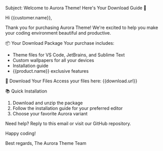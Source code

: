 Subject: Welcome to Aurora Theme! Here's Your Download Guide 🌌

Hi {{customer.name}},

Thank you for purchasing Aurora Theme! We're excited to help you make your coding environment beautiful and productive.

📦 Your Download Package
Your purchase includes:
- Theme files for VS Code, JetBrains, and Sublime Text
- Custom wallpapers for all your devices
- Installation guide
- {{product.name}} exclusive features

🔗 Download Your Files
Access your files here: {{download.url}}

📚 Quick Installation
1. Download and unzip the package
2. Follow the installation guide for your preferred editor
3. Choose your favorite Aurora variant

Need help? Reply to this email or visit our GitHub repository.

Happy coding!

Best regards,
The Aurora Theme Team
